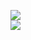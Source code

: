 [![](https://img.shields.io/badge/Made%20With-Github%20Spray-lightgrey.svg?style=for-the-badge&logo=github)](https://github.com/Annihil/github-spray#14777)  
[![](https://i.imgur.com/2DrTn0Z.gif)](https://github.com/Annihil/github-spray)